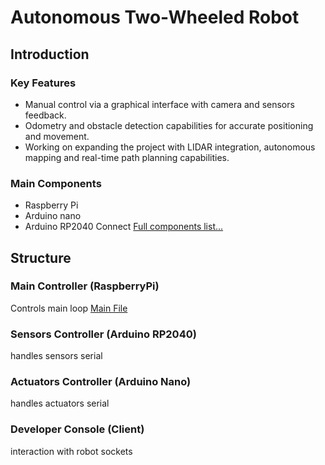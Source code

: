 # Autonomous Two-Wheeled Robot
## Introduction

### Key Features
- Manual control via a graphical interface with camera and sensors feedback.
- Odometry and obstacle detection capabilities for accurate positioning and movement.
- Working on expanding the project with LIDAR integration, autonomous mapping and real-time path planning capabilities.


### Main Components
- Raspberry Pi 
- Arduino nano
- Arduino RP2040 Connect
[Full components list...](schematics/compnents_list.md)

## Structure

### Main Controller  (RaspberryPi)
Controls main loop
[Main File](src/raspberry_pi/main.py)

### Sensors Controller (Arduino RP2040)
handles sensors
serial

### Actuators Controller (Arduino Nano)
handles actuators
serial

### Developer Console (Client)
interaction with robot
sockets




